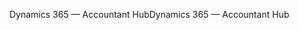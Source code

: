 <span data-ttu-id="c6787-101">Dynamics 365 — Accountant Hub</span><span class="sxs-lookup"><span data-stu-id="c6787-101">Dynamics 365 — Accountant Hub</span></span>

